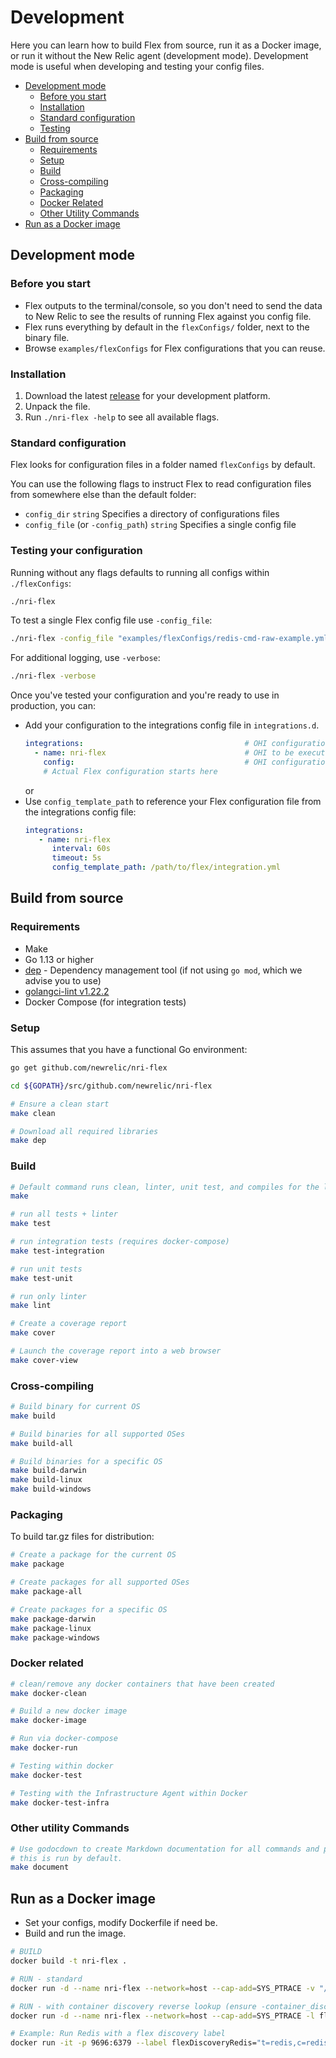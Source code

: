 # Development

Here you can learn how to build Flex from source, run it as a Docker image, or run it without the New Relic agent (development mode). Development mode is useful when developing and testing your config files.

* [Development mode](#developmentmode)
	* [Before you start](#Beforeyoustart)
	* [Installation](#Installation)
	* [Standard configuration](#Standardconfiguration)
	* [Testing](#Testing)
* [Build from source](#Compilefromsource)
	* [Requirements](#Requirements)
	* [Setup](#Setup)
	* [Build](#Build)
	* [Cross-compiling](#Cross-compiling)
	* [Packaging](#Packaging)
	* [Docker Related](#DockerRelated)
	* [Other Utility Commands](#OtherUtilityCommands)
* [Run as a Docker image](#Docker)

## Development mode

###  <a name='Beforeyoustart'></a>Before you start

- Flex outputs to the terminal/console, so you don't need to send the data to New Relic to see the results of running Flex against you config file.
- Flex runs everything by default in the `flexConfigs/` folder, next to the binary file.
- Browse `examples/flexConfigs` for Flex configurations that you can reuse.

### <a name='Installation'></a>Installation

1. Download the latest [release](https://github.com/newrelic/nri-flex/releases) for your development platform.
2. Unpack the file.
3. Run `./nri-flex -help` to see all available flags.

### <a name='Standardconfiguration'></a>Standard configuration

Flex looks for configuration files in a folder named `flexConfigs` by default.

You can use the following flags to instruct Flex to read configuration files from somewhere else than the default folder:

* `config_dir` `string` Specifies a directory of configurations files
* `config_file` (or `-config_path`) `string` Specifies a single config file

### <a name='Testing'></a>Testing your configuration

Running without any flags defaults to running all configs within `./flexConfigs`:

```bash
./nri-flex
```
To test a single Flex config file use `-config_file`:

```bash
./nri-flex -config_file "examples/flexConfigs/redis-cmd-raw-example.yml"
```

For additional logging, use `-verbose`:

```bash
./nri-flex -verbose
```

Once you've tested your configuration and you're ready to use in production, you can:

- Add your configuration to the integrations config file in `integrations.d`.
	```yaml
	integrations:                                    # OHI configuration starts here  
      - name: nri-flex                               # OHI to be executed by the Agent
        config:                                      # OHI configuration to be parsed by Flex
        # Actual Flex configuration starts here
	```
	or
- Use `config_template_path` to reference your Flex configuration file from the integrations config file:
	```yaml
	integrations:
       - name: nri-flex
          interval: 60s
          timeout: 5s
          config_template_path: /path/to/flex/integration.yml
	```

##  <a name='Compilefromsource'></a>Build from source

### <a name='Requirements'></a>Requirements

- Make
- Go 1.13 or higher
- [dep](https://github.com/golang/dep) - Dependency management tool (if not using `go mod`, which we advise you to use)
- [golangci-lint v1.22.2](https://github.com/golangci/golangci-lint)
- Docker Compose (for integration tests)

### <a name='Setup'></a>Setup

This assumes that you have a functional Go environment:

```bash
go get github.com/newrelic/nri-flex

cd ${GOPATH}/src/github.com/newrelic/nri-flex

# Ensure a clean start
make clean

# Download all required libraries
make dep
```

### <a name='Build'></a>Build

```bash
# Default command runs clean, linter, unit test, and compiles for the local OS
make

# run all tests + linter
make test

# run integration tests (requires docker-compose)
make test-integration

# run unit tests
make test-unit

# run only linter
make lint

# Create a coverage report
make cover

# Launch the coverage report into a web browser
make cover-view
```

### <a name='Cross-compiling'></a>Cross-compiling

```bash
# Build binary for current OS
make build

# Build binaries for all supported OSes
make build-all

# Build binaries for a specific OS
make build-darwin
make build-linux
make build-windows
```

### <a name='Packaging'></a>Packaging

To build tar.gz files for distribution:

```bash
# Create a package for the current OS
make package

# Create packages for all supported OSes
make package-all

# Create packages for a specific OS
make package-darwin
make package-linux
make package-windows
```

###  <a name='DockerRelated'></a>Docker related

```bash
# clean/remove any docker containers that have been created
make docker-clean

# Build a new docker image
make docker-image

# Run via docker-compose
make docker-run

# Testing within docker
make docker-test

# Testing with the Infrastructure Agent within Docker
make docker-test-infra
```

### <a name='OtherUtilityCommands'></a>Other utility Commands

```bash
# Use godocdown to create Markdown documentation for all commands and packages
# this is run by default.
make document
```

## <a name='Docker'></a>Run as a Docker image

- Set your configs, modify Dockerfile if need be.
- Build and run the image.

```bash
# BUILD
docker build -t nri-flex .

# RUN - standard
docker run -d --name nri-flex --network=host --cap-add=SYS_PTRACE -v "/:/host:ro" -v "/var/run/docker.sock:/var/run/docker.sock" -e NRIA_LICENSE_KEY="yourInfraLicenseKey" nri-flex:latest

# RUN - with container discovery reverse lookup (ensure -container_discovery is set to true nri-flex-config.yml)
docker run -d --name nri-flex --network=host --cap-add=SYS_PTRACE -l flexDiscoveryRedis="t=redis,c=redis,tt=img,tm=contains,r=true"  -v "/:/host:ro" -v "/var/run/docker.sock:/var/run/docker.sock" -e NRIA_LICENSE_KEY="yourInfraLicenseKey" nri-flex:latest

# Example: Run Redis with a flex discovery label
docker run -it -p 9696:6379 --label flexDiscoveryRedis="t=redis,c=redis,tt=img,tm=contains" --name redis-svr -d redis
```
